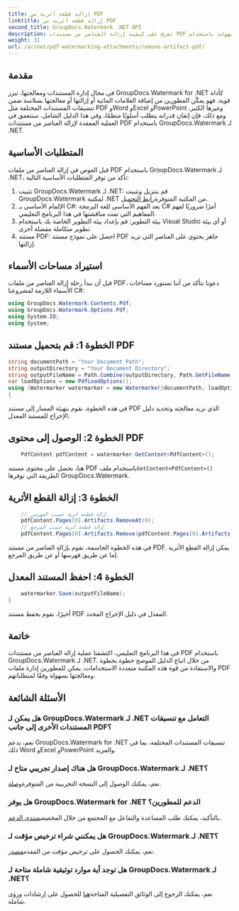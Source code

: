 ```yaml
---
title: إزالة قطعة أثرية من PDF
linktitle: إزالة قطعة أثرية من PDF
second_title: GroupDocs.Watermark .NET API
description: تعرف على كيفية إزالة العناصر من مستندات PDF بسهولة باستخدام GroupDocs.Watermark لـ .NET. أتقن العملية خطوة بخطوة من خلال برنامجنا التعليمي الشامل.
weight: 31
url: /ar/net/pdf-watermarking-attachments/remove-artifact-pdf/
---
```

## مقدمة
في مجال إدارة المستندات ومعالجتها، تبرز GroupDocs.Watermark for .NET كأداة قوية. فهو يمكّن المطورين من إضافة العلامات المائية أو إزالتها أو معالجتها بسلاسة ضمن تنسيقات المستندات المختلفة مثل PDF وWord وExcel وPowerPoint وغيرها الكثير. ومع ذلك، فإن إتقان قدراته يتطلب أسلوبًا منظمًا، وفي هذا الدليل الشامل، سنتعمق في العملية المعقدة لإزالة العناصر من مستندات PDF باستخدام GroupDocs.Watermark لـ .NET.
## المتطلبات الأساسية
قبل الغوص في إزالة العناصر من ملفات PDF باستخدام GroupDocs.Watermark لـ .NET، تأكد من توفر المتطلبات الأساسية التالية:
1. تثبيت GroupDocs.Watermark لـ .NET: قم بتنزيل وتثبيت GroupDocs.Watermark لمكتبة .NET من المكتبة المتوفرة[رابط التحميل](https://releases.groupdocs.com/Watermark/net/).
2. الإلمام الأساسي بـ C#: يعد الفهم الأساسي للغة البرمجة C# أمرًا ضروريًا لفهم المفاهيم التي تمت مناقشتها في هذا البرنامج التعليمي.
3. بيئة التطوير: قم بإعداد بيئة التطوير الخاصة بك باستخدام Visual Studio أو أي بيئة تطوير متكاملة مفضلة أخرى.
4. مستند PDF: احصل على نموذج مستند PDF جاهز يحتوي على العناصر التي تريد إزالتها.

## استيراد مساحات الأسماء
قبل أن نبدأ رحلة إزالة العناصر من ملفات PDF، دعونا نتأكد من أننا نستورد مساحات الأسماء اللازمة لمشروعنا C#:
```csharp
using GroupDocs.Watermark.Contents.Pdf;
using GroupDocs.Watermark.Options.Pdf;
using System.IO;
using System;
```
## الخطوة 1: قم بتحميل مستند PDF
```csharp
string documentPath = "Your Document Path";
string outputDirectory = "Your Document Directory";
string outputFileName = Path.Combine(outputDirectory, Path.GetFileName(documentPath));
var loadOptions = new PdfLoadOptions();
using (Watermarker watermarker = new Watermarker(documentPath, loadOptions))
{
```
في هذه الخطوة، نقوم بتهيئة المسار إلى مستند PDF الذي نريد معالجته وتحديد دليل الإخراج للمستند المعدل.
## الخطوة 2: الوصول إلى محتوى PDF
```csharp
    PdfContent pdfContent = watermarker.GetContent<PdfContent>();
```
 هنا، نحصل على محتوى مستند PDF باستخدام ملف`GetContent<PdfContent>()` الطريقة التي توفرها GroupDocs.Watermark.
## الخطوة 3: إزالة القطع الأثرية
```csharp
    // إزالة قطعة أثرية حسب الفهرس
    pdfContent.Pages[0].Artifacts.RemoveAt(0);
    // إزالة قطعة أثرية حسب المرجع
    pdfContent.Pages[0].Artifacts.Remove(pdfContent.Pages[0].Artifacts[0]);
```
في هذه الخطوة الحاسمة، نقوم بإزالة العناصر من مستند PDF. يمكن إزالة القطع الأثرية إما عن طريق فهرسها أو عن طريق المرجع.
## الخطوة 4: احفظ المستند المعدل
```csharp
    watermarker.Save(outputFileName);
}
```
أخيرًا، نقوم بحفظ مستند PDF المعدل في دليل الإخراج المحدد.

## خاتمة
في هذا البرنامج التعليمي، اكتشفنا عملية إزالة العناصر من مستندات PDF باستخدام GroupDocs.Watermark لـ .NET. من خلال اتباع الدليل الموضح خطوة بخطوة والاستفادة من قوة هذه المكتبة متعددة الاستخدامات، يمكن للمطورين إدارة ملفات PDF ومعالجتها بسهولة وفقًا لمتطلباتهم.
## الأسئلة الشائعة
### هل يمكن لـ GroupDocs.Watermark لـ .NET التعامل مع تنسيقات المستندات الأخرى إلى جانب PDF؟
نعم، يدعم GroupDocs.Watermark for .NET تنسيقات المستندات المختلفة، بما في ذلك Word وExcel وPowerPoint والمزيد.
### هل هناك إصدار تجريبي متاح لـ GroupDocs.Watermark لـ .NET؟
 نعم، يمكنك الوصول إلى النسخة التجريبية من المتوفرة[وصلة](https://releases.groupdocs.com/).
### هل يوفر GroupDocs.Watermark for .NET الدعم للمطورين؟
 بالتأكيد، يمكنك طلب المساعدة والتفاعل مع المجتمع من خلال المخصص[منتدى الدعم](https://forum.groupdocs.com/c/watermark/19).
### هل يمكنني شراء ترخيص مؤقت لـ GroupDocs.Watermark لـ .NET؟
 نعم، يمكنك الحصول على ترخيص مؤقت من المقدم[مصدر](https://purchase.groupdocs.com/temporary-license/).
### هل توجد أية موارد توثيقية شاملة متاحة لـ GroupDocs.Watermark لـ .NET؟
 نعم، يمكنك الرجوع إلى الوثائق التفصيلية المتاحة[هنا](https://tutorials.groupdocs.com/Watermark/net/) للحصول على إرشادات ورؤى شاملة.